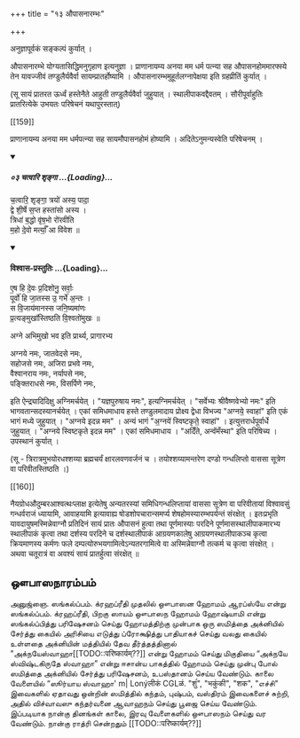 +++
title = "१३ औपासनारम्भः"

+++

अनुज्ञापूर्वकं सङ्कल्पं कुर्यात् ।

औपासनारम्भे योग्यतासिद्धिमनुगृहाण इत्यनुज्ञा । प्राणानायम्य अनया मम धर्म पत्न्या सह औपासनहोममारफ्स्ये तेन यावज्जीवं तण्डुलैर्यवैर्वा सायम्प्रातर्होष्यामि । औपासनारम्भमुहूर्तलग्नापेक्षया इति ग्रहप्रीतिं कुर्यात् ।

(सू सायं प्रातरत ऊर्ध्वं हस्तेनैते आहुती तण्डुलैर्यवैर्वा जुहुयात् । स्थालीपाकवद्दैवतम् । सौरीपूर्वाहुतिः प्रातरित्येके उभयतः परिषेचनं यथापुरस्तात्)

[[159]]

प्राणानायम्य अनया मम धर्मपत्न्या सह सायमौपासनहोमं होष्यामि । अदितेऽनुमन्यस्वेति परिषेचनम् । 

<div class="js_include" includetitle="false" newlevelforh1="5" unfilled url="/vedAH_Rk/shAkalam/saMhitA/vishvAsa-prastutiH/04/058/03_chatvAri_shRngA.md">
<details open><summary><h5>०३ चत्वारि शृङ्गा ...{Loading}...</h5></summary>


च॒त्वारि॒ शृङ्गा॒ त्रयो॑ अस्य॒ पादा॒  
द्वे शी॒र्षे स॒प्त हस्ता॑सो अस्य ।  
त्रिधा॑ ब॒द्धो वृ॑ष॒भो रो॑रवीति  
म॒हो दे॒वो मर्त्याँ॒ आ वि॑वेश ॥

</details>
</div>

<div class="js_include" newlevelforh1="4" title="विश्वास-प्रस्तुतिः" unfilled url="/vedAH_yajuH/taittirIyam/AraNyakam/Rk/vishvAsa-prastutiH/06_mahA-nArAyaNopaniShat/01_04_guNa-kIrtanam/01_eSha_hi.md">
<details open><summary><h4>विश्वास-प्रस्तुतिः ...{Loading}...</h4></summary>

ए॒ष हि दे॒वः प्र॒दिशोनु॒ सर्वाः॒  
पूर्वो॑ हि जा॒तस्स उ॒ गर्भे॑ अ॒न्तः ।  
स वि॒जाय॑मानस्स जनि॒ष्यमा॑णः  
प्र॒त्यङ्मुखा᳚स्तिष्ठति वि॒श्वतो॑मुखः ॥
</details>
</div>


अग्ने अभिमुखो भव इति प्रार्थ्य, प्रागारभ्य 

<div class="js_include" url="/vedAH_yajuH/taittirIyam/sUtram/ApastambaH/gRhyam/paddhatiH/mantrAdi/agnaye_jAtavedase_sahojase.md"  newLevelForH1="5" includeTitle="false"> 

अग्नये नमः, जातवेदसे नमः,  
सहोजसे नमः, अजिरा प्रभवे नमः,  
वैश्वानराय नमः, नर्यापसे नमः,  
पङ्क्तिराधसे नमः, विसर्पिणे नमः, 

</div>  

इति ऐन्द्र्यादिदिक्षु अग्निमर्चयेत् । "यज्ञपुरुषाय नमः", इत्यग्निमर्चयेत् । "सर्वेभ्यः श्रीवैष्णवेभ्यो नमः" इति भागवतान्सदस्यानर्चयेत् । एकां समिधमाधाय हस्ते तण्डुलमादाय प्रोक्ष्य द्वेधा विभज्य "अग्नये॒ स्वाहा॑" इति एकं भागं मध्ये जुहुयात् । "अग्नये इदन्न मम" । अन्यं भागं "अ॒ग्नये॑ स्विष्टकृते॒ स्वाहा॑" । इत्युत्तरार्धपूर्वार्धे जुहुयात् । "अग्नये स्विष्टकृते इदन्न मम" । एकां समिधमाधाय । "अदिँते, अन्वॅमँस्था" इति परिषिच्य । उपस्थानं कुर्यात् ।

(सू - त्रिरात्रमुभयोरधश्शय्या ब्रह्मचर्यं क्षारलवणवर्जनं च । तयोश्शय्यामन्तरेण दण्डो गन्धलिप्तो वाससा सूत्रेण वा परिवीतस्तिष्ठति ।)


[[160]]

नैयग्रोधऔदुम्बरआश्वत्थःप्लाक्ष इत्येतेषु अन्यतरस्यां समिधिगन्धलिप्तायां वाससा सूत्रेण वा परिवीतायां विश्वावसुं गन्धर्वराजं ध्यायामि, आवाहयामि इत्यावाह्य षोडशोपचारान्समर्प्य शेषहोमस्यारम्भपर्यन्तं संरक्षेत् । इतःप्रभृति यावदायुषमस्मिन्नेवाग्नौ प्रतिदिनं सायं प्रातः औपासनं हुत्वा तथा पूर्णमास्याः परदिने पूर्णमासस्थालीपाकमारभ्य स्थालीपाकं कृत्वा तथा दर्शस्य परदिने च दर्शस्थालीपाकं आग्रयणकालेषु आग्रयणस्थालीपाकञ्च कृत्वा क्रियमाणस्य कर्मणः फले दम्पत्योरुभयगामित्वेऽन्यतरगामित्वे वा अस्मिन्नेवाग्नौ तत्कर्म च कृत्वा संरक्षेत् । अथवा चतूरात्रं वा अवश्यं सायं प्रातर्हुत्वा संरक्षेत् ॥


## ஔபாஸநாரம்பம்

அனுஜ்ஞை. ஸங்கல்ப்பம். க்ரஹப்ரீதி முதலில் ஔபாஸன ஹோமம் ஆரப்ஸ்யே என்று ஸங்கல்ப்பம். க்ரஹப்ரீதி, பிறகு ஸாயம் ஔபாஸந ஹோமம் ஹோஷ்யாமி என்று ஸங்கல்ப்பித்து பரிஷேசனம் செய்து ஹோமத்திற்கு முன்பாக ஒரு ஸமித்தை அக்னியில் சேர்த்து கையில் அரிசியை எடுத்து ப்ரோக்ஷித்து பாதியாகச் செய்து வலது கையில் உள்ளதை அக்னியின் மத்தியில் தேவ தீர்த்தத்தினால் "அக்நயேஸ்வாஹா[[TODO::परिष्कार्यम्??]]
என்று ஹோமம் செய்து மிகுதியை “அக்நயே ஸ்விஷ்டகிருதே ஸ்வாஹா” என்று ஈசான்ய பாகத்தில் ஹோமம் செய்து முன்பு போல் ஸமித்தை அக்னியில் சேர்த்து பரிஷேசனம், உபஸ்தானம் செய்ய வேண்டும். காலை வேளையில் “ஸூர்யாய ஸ்வாஹா' m| Lonýलीकं CGLळं. "शुंं", "भकुंकी", "शक", "எச்சி" இவைகளில் ஏதாவது ஒன்றின் ஸமித்தில் கந்தம், புஷ்பம், வஸ்திரம் இவைகளைச் சுற்றி, அதில் விச்வாவஸு கந்தர்வனை ஆவாஹநம் செய்து பூஜை செய்ய வேண்டும். இப்படியாக நான்கு தினங்கள் காலை, இரவு வேளைகளில் ஔபாஸநம் செய்து வர வேண்டும். நான்கு ராத்ரி சென்றதும் [[TODO::परिष्कार्यम्??]]

